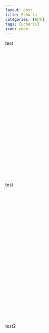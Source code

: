 ```yaml
---
layout: post
title: Echarts
categories: [技术]
tags: [Echarts]
icon: code
---
```

test

<!-- 为ECharts准备一个具备大小（宽高）的Dom -->
<div id="barMain" style="height:400px"></div>

test

<div id="lineMain" style="height:400px"></div>

test2

<div id="lineMain2" style="height:400px"></div>

<!-- -->
<!-- ECharts单文件引入 -->
<script src="http://echarts.baidu.com/build/dist/echarts.js"></script>
<script type="text/javascript">
// 路径配置
		require.config(
				{
						paths: {
								echarts: 'http://echarts.baidu.com/build/dist'
            }
        }
		);

    require(
    		[
        　　'echarts',
        　　'echarts/chart/bar', 
        　　'echarts/chart/line'
        ],
        drawEcharts
    );

    function drawEcharts(ec){
        drawBar(ec);
        drawLine(ec);
        drawLine2(ec);
    }
    
    function drawBar(ec){
        var myBarChart = ec.init(document.getElementById('barMain')); 
        option = {
						title : {
                text: "各渠道销量"
						},
            tooltip : {
                trigger: 'axis'
            },
            legend: {
                data:['邮件营销','联盟广告','视频广告','直接访问','搜索引擎']
            },
            calculable : true,
            xAxis : [
                {
                    type : 'category',
                    boundaryGap : false,
                    data : ['周一','周二','周三','周四','周五','周六','周日']
                }
            ],
            yAxis : [
                {
                    type : 'value'
                }
            ],
            series : [
                {
                    name:'邮件营销',
                    type:'line',
                    stack: '总量',
                    data:[120, 132, 101, 134, 90, 230, 210]
                },
                {
                    name:'联盟广告',
                    type:'line',
                    stack: '总量',
                    data:[220, 182, 191, 234, 290, 330, 310]
                },
                {
                    name:'视频广告',
                    type:'line',
                    stack: '总量',
                    data:[150, 232, 201, 154, 190, 330, 410]
                },
                {
                    name:'直接访问',
                    type:'line',
                    stack: '总量',
                    data:[320, 332, 301, 334, 390, 330, 320]
                },
                {
                    name:'搜索引擎',
                    type:'line',
                    stack: '总量',
                    data:[820, 932, 901, 934, 1290, 1330, 1320]
                }
            ]
        };    
        myBarChart.setOption(option,true); //当setOption第二个参数为true时，会阻止数据合并
    }

    function drawLine(ec){
		    var myLineChart = ec.init(document.getElementById('lineMain')); 
        var option2 = {
		        title : {
		    				text: "一周气温变化"
		    		},
		    		tooltip : {
		    				trigger: 'axis'
		    		},
		    		legend: {
		    				data:['最高气温','最低气温']
		    		},
		    		calculable : true,
		    		xAxis : [{
		    		    type : 'category',
		    				boundaryGap : false,
		    				data : ['周一','周二','周三','周四','周五','周六','周日']
		    		}],
		    		yAxis : [{
		    				type : 'value',
		    				axisLabel : {
		    				    formatter: '{value} °C'
		    				}
		    		}],
		    		series : [
		    		    {
		    				    name:'最高气温',
		    				    type:'line',
		    				    data:[11, 11, 15, 13, 12, 13, 10],
		    				    markPoint : {
		    				    		data : [
		    				    				{type : 'max', name: '最大值'},
		    				    				{type : 'min', name: '最小值'}
		    				    		]
		    				    },
		    				    markLine : {
		    				    		data : [
　　    　　　　            {type : 'average', name: '平均值'}
　　    　　            ]
                    }
                },

		    				{
                    name:'最低气温',
		    	         	type:'line',
		    	         	data:[1, -2, 2, 5, 3, 2, 0],
		    	         	markPoint : {
		    	         			data : [
		    	         					{name : '周最低', value : -2, xAxis: 1, yAxis: -1.5}
		    	         			]
		    	     	    },
                    markLine : {
		    				        data : [
　　    　　　　            {type : 'average', name : '平均值'}
　　    　　            ]
                    },
                },
            ]
        };
        myLineChart.setOption(option2,true); 
    }

    function drawLine2(ec){
		    var myLineChart2 = ec.init(document.getElementById('lineMain2')); 
        var option3 = {
		        title : {
		    				text: "一周气温变化"
		    		},
		    		tooltip : {
		    				trigger: 'axis'
		    		},
		    		legend: {
		    				data:['最高气温','最低气温']
		    		},
		    		calculable : true,
		    		xAxis : [{
		    		    type : 'category',
		    				boundaryGap : false,
		    				data : ['周一','周二','周三','周四','周五','周六','周日']
		    		}],
		    		yAxis : [{
		    				type : 'value',
		    				axisLabel : {
		    				    formatter: '{value} °C'
		    				}
		    		}],
		    		series : [
		    		    {
		    				    name:'最高气温',
		    				    type:'line',
		    				    data:[11, 11, 15, 13, 12, 13, 10],
		    				    markPoint : {
		    				    		data : [
		    				    				{type : 'max', name: '最大值'},
		    				    				{type : 'min', name: '最小值'}
		    				    		]
		    				    },
		    				    markLine : {
		    				    		data : [
　　    　　　　            {type : 'average', name: '平均值'}
　　    　　            ]
                    }
                },

		    				{
                    name:'最低气温',
		    	         	type:'line',
		    	         	data:[1, -2, 2, 5, 3, 2, 0],
		    	         	markPoint : {
		    	         			data : [
		    	         					{name : '周最低', value : -2, xAxis: 1, yAxis: -1.5}
		    	         			]
		    	     	    },
                    markLine : {
		    				        data : [
　　    　　　　            {type : 'average', name : '平均值'}
　　    　　            ]
                    },
                },
            ]
				}
        myLineChart2.setOption(option3,true); 
    };
</script>
<!-- end -->

